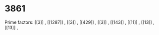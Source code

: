 # 3861

Prime factors: [[3]] , [[1287]] , [[3]] , [[429]] , [[3]] , [[143]] , [[11]] , [[13]] , [[13]] , 